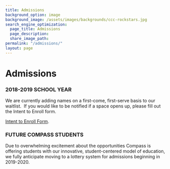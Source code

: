 ```yaml
---
title: Admissions
background_option: image
background_image: /assets/images/backgrounds/ccc-rockstars.jpg
search_engine_optimization:
  page_title: Admissions
  page_description:
  share_image_path:
permalink: "/admissions/"
layout: page
---
```


# Admissions

### 2018-2019 SCHOOL YEAR

We are currently adding names on a first-come, first-serve basis to our waitlist.&nbsp; If you would like to be notified if a space opens up, please fill out the Intent to Enroll form.

[Intent to Enroll Form](/enroll/).

### FUTURE COMPASS STUDENTS

Due to overwhelming excitement about the opportunities Compass is offering students with our innovative, student-centered model of education, we fully anticipate moving to a lottery system for admissions beginning in 2019-2020.